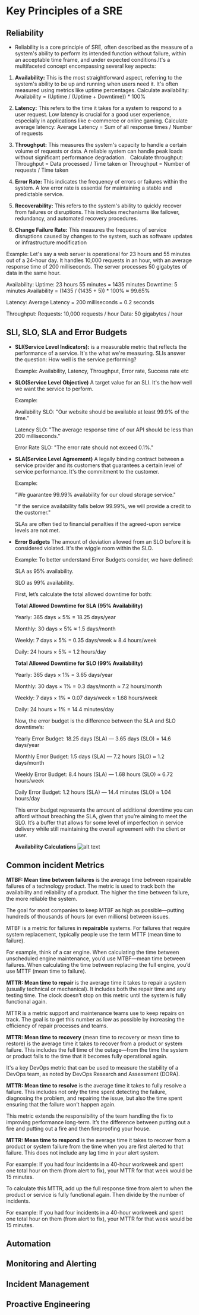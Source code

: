 # Key Principles of a SRE
## Reliability
- Reliability is a core principle of SRE, often described as the measure of a system's ability to perform its intended function without failure, within an acceptable time frame, and under expected conditions.It's a multifaceted concept encompassing several key aspects:   

1. **Availability:** This is the most straightforward aspect, referring to the system's ability to be up and running when users need it. It's often measured using metrics like uptime percentages. 
Calculate availability: Availability = (Uptime / (Uptime + Downtime)) * 100%
  

2. **Latency:** This refers to the time it takes for a system to respond to a user request. Low latency is crucial for a good user experience, especially in applications like e-commerce or online gaming. 
Calculate average latency: Average Latency = Sum of all response times / Number of requests
  

3. **Throughput:** This measures the system's capacity to handle a certain volume of requests or data. A reliable system can handle peak loads without significant performance degradation.  
Calculate throughput: Throughput = Data processed / Time taken or Throughput = Number of requests / Time taken   


4. **Error Rate:** This indicates the frequency of errors or failures within the system. A low error rate is essential for maintaining a stable and predictable service.   

5. **Recoverability:** This refers to the system's ability to quickly recover from failures or disruptions. This includes mechanisms like failover, redundancy, and automated recovery procedures.   

6. **Change Failure Rate:** This measures the frequency of service disruptions caused by changes to the system, such as software updates or infrastructure modification

Example:
Let's say a web server is operational for 23 hours and 55 minutes out of a 24-hour day. It handles 10,000 requests in an hour, with an average response time of 200 milliseconds. The server processes 50 gigabytes of data in the same hour.

Availability:
Uptime: 23 hours 55 minutes = 1435 minutes
Downtime: 5 minutes
Availability = (1435 / (1435 + 5)) * 100% ≈ 99.65%

Latency:
Average Latency = 200 milliseconds = 0.2 seconds

Throughput:
Requests: 10,000 requests / hour
Data: 50 gigabytes / hour
## SLI, SLO, SLA and Error Budgets
* **SLI(Service Level Indicators):**  is a measurable metric that reflects the performance of a service. It's the what we're measuring. SLIs answer the question: How well is the service performing?

    Example: Availability, Latency, Throughput, Error rate, Success rate etc

* **SLO(Service Level Objective)**  A target value for an SLI. It's the how well we want the service to perform.

    Example:
    
    Availability SLO: "Our website should be available at least 99.9% of the time."
    
    Latency SLO: "The average response time of our API should be less than 200 milliseconds."
    
    Error Rate SLO: "The error rate should not exceed 0.1%."



* **SLA(Service Level Agreement)**  A legally binding contract between a service provider and its customers that guarantees a certain level of service performance. It's the commitment to the customer.
    
    Example:
    
    "We guarantee 99.99% availability for our cloud storage service."
    
    "If the service availability falls below 99.99%, we will provide a credit to the customer."
    
    SLAs are often tied to financial penalties if the agreed-upon service levels are not met.
* **Error Budgets** The amount of deviation allowed from an SLO before it is considered violated. It's the wiggle room within the SLO.
    
    Example: To better understand Error Budgets consider, we have defined:
    
    SLA as 95% availability.
    
    SLO as 99% availability.
    
    First, let’s calculate the total allowed downtime for both:

   **Total Allowed Downtime for SLA (95% Availability)**

    Yearly: 365 days × 5% = 18.25 days/year

    Monthly: 30 days × 5% ≈ 1.5 days/month
    
    Weekly: 7 days × 5% = 0.35 days/week ≈ 8.4 hours/week
    
    Daily: 24 hours × 5% = 1.2 hours/day
    
    **Total Allowed Downtime for SLO (99% Availability)**

    Yearly: 365 days × 1% = 3.65 days/year

    Monthly: 30 days × 1% = 0.3 days/month ≈ 7.2 hours/month

    Weekly: 7 days × 1% = 0.07 days/week ≈ 1.68 hours/week

    Daily: 24 hours × 1% = 14.4 minutes/day

    Now, the error budget is the difference between the SLA and SLO downtime’s:

    Yearly Error Budget: 18.25 days (SLA) — 3.65 days (SLO) = 14.6 days/year

    Monthly Error Budget: 1.5 days (SLA) — 7.2 hours (SLO) ≈ 1.2 days/month

    Weekly Error Budget: 8.4 hours (SLA) — 1.68 hours (SLO) ≈ 6.72 hours/week

    Daily Error Budget: 1.2 hours (SLA) — 14.4 minutes (SLO) ≈ 1.04 hours/day

    This error budget represents the amount of additional downtime you can afford without breaching the SLA, given that you’re aiming to meet the SLO. It’s a buffer that allows for some level of imperfection in service delivery while still maintaining the overall agreement with the client or user.
    
    **Availability Calculations**
![alt text](image-1.png)

## Common incident Metrics
**MTBF: Mean time between failures**  is the average time between repairable failures of a technology product. The metric is used to track both the availability and reliability of a product. The higher the time between failure, the more reliable the system.

The goal for most companies to keep MTBF as high as possible—putting hundreds of thousands of hours (or even millions) between issues.

MTBF is a metric for failures in **repairable** systems. For failures that require system replacement, typically people use the term MTTF (mean time to failure).

For example, think of a car engine. When calculating the time between unscheduled engine maintenance, you’d use MTBF—mean time between failures. When calculating the time between replacing the full engine, you’d use MTTF (mean time to failure).

**MTTR: Mean time to repair**  is the average time it takes to repair a system (usually technical or mechanical). It includes both the repair time and any testing time. The clock doesn’t stop on this metric until the system is fully functional again.

MTTR is a metric support and maintenance teams use to keep repairs on track. The goal is to get this number as low as possible by increasing the efficiency of repair processes and teams. 

**MTTR: Mean time to recovery**  (mean time to recovery or mean time to restore) is the average time it takes to recover from a product or system failure. This includes the full time of the outage—from the time the system or product fails to the time that it becomes fully operational again.

It's a key DevOps metric that can be used to measure the stability of a DevOps team, as noted by DevOps Research and Assessment (DORA).

**MTTR: Mean time to resolve** is the average time it takes to fully resolve a failure. This includes not only the time spent detecting the failure, diagnosing the problem, and repairing the issue, but also the time spent ensuring that the failure won’t happen again.

This metric extends the responsibility of the team handling the fix to improving performance long-term. It’s the difference between putting out a fire and putting out a fire and then fireproofing your house. 

**MTTR: Mean time to respond**  is the average time it takes to recover from a product or system failure from the time when you are first alerted to that failure. This does not include any lag time in your alert system.

For example: If you had four incidents in a 40-hour workweek and spent one total hour on them (from alert to fix), your MTTR for that week would be 15 minutes. 


To calculate this MTTR, add up the full response time from alert to when the product or service is fully functional again. Then divide by the number of incidents.

For example: If you had four incidents in a 40-hour workweek and spent one total hour on them (from alert to fix), your MTTR for that week would be 15 minutes. 

## Automation
## Monitoring and Alerting
## Incident Management
## Proactive Engineering